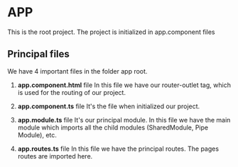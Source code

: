 
# APP

This is the root project. The project is initialized in app.component files

## Principal files

 
We have 4 important files in the folder app root.

 1. **app.component.html** file
In this file we have our router-outlet tag, which is used for the routing of our project.

2. **app.component.ts** file
It's the file when initialized our project.

3. **app.module.ts** file
It's our principal module. In this file we have the main module which imports all the child modules (SharedModule, Pipe Module), etc.
  
4. **app.routes.ts** file
In this file we have the principal routes. The pages routes are imported here.